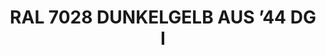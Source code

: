 ---
title: "RAL 7028 DUNKELGELB AUS ’44 DG I"
price: "TBA"
desc: "Opis nije dostupan"
img_path: "/assets/img/A.MIG-0011.jpg"
brand: AMMO
available: true
cat: "acrylics"
subcat: "ACRYLIC PAINTS (17 mL)"
subsubcat: "SS"
---